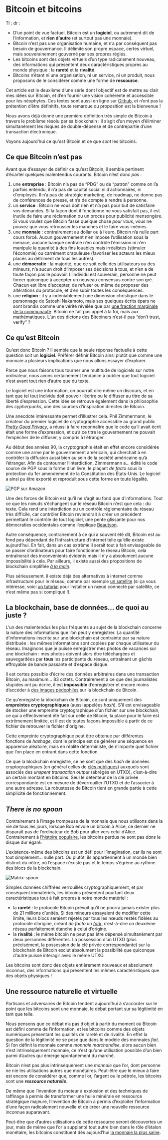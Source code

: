 # Bitcoin et bitcoins

Tl ; dr : 

* D’un point de vue factuel, Bitcoin est un **logiciel**, ou autrement dit de l’information, et **rien d’autre** (et surtout pas une monnaie). 
* Bitcoin n’est pas une organisation humaine, et n’a par conséquent pas besoin de gouvernance. Il délimite son propre espace, certes virtuel, mais souverainement gouverné par ses propres règles. 
* Les bitcoins sont des objets virtuels d’un type radicalement nouveau, des informations qui présentent deux caractéristiques propres au monde physique : la **rareté** et la **rivalité**. 
* Bitcoins n’étant ni une organisation, ni un service, ni un produit, nous proposons de le considérer comme une forme de **ressource**. 

Cet article est le deuxième d’une série dont l’objectif est de mettre au clair mes idées sur Bitcoin, et d’en fournir une vision cohérente et accessible pour les néophytes. Ces textes sont aussi en ligne sur [Github](http://www.sosthene.net/finir-blockchain/ "Article 1"), et n’ont pas la prétention d’être définitifs, toute remarque ou proposition est la bienvenue ! 

Nous avons déjà donné une première définition très simple de Bitcoin à travers le problème résolu par sa blockchain : il s’agit d’un moyen d’éliminer simultanément les risques de double-dépense et de contrepartie d’une transaction électronique. 

Voyons aujourd’hui ce qu’_est_ Bitcoin et ce que _sont_ les bitcoins. 

## Ce que Bitcoin n’est pas 

Avant que d’essayer de définir ce qu’est Bitcoin, il semble pertinent d’écarter quelques malentendus courants. Bitcoin n’est donc _pas_ : 
1. une **entreprise** : Bitcoin n’a pas de “PDG” ou de “patron” comme on l’a parfois entendu, il n’a pas de capital social ni d’actionnaires, ni d’employés. Il n’a pas de stratégie marketing, de roadmap, ne donne pas de conférences de presse, et n’a de compte à rendre à personne. 
2. un **service** : Bitcoin ne vous doit rien et n’a pas pour but de satisfaire vos demandes. Si la façon dont il fonctionne ne vous satisfait pas, il est inutile de faire une réclamation ou un procès pour publicité mensongère. Si vous voulez que Bitcoin fasse quelque chose _pour vous_, vous ne pouvez que vous retrousser les manches et le faire vous-mêmes.
3. une **monnaie** : contrairement au dollar ou à l’euro, Bitcoin n’a nulle part cours forcé. Aucun gouvernement n’en impose l’utilisation sous la menace, aucune banque centrale n’en contrôle l’émission ni n’en manipule la quantité à des fins louables mais irréalistes (stimuler l’économie) ou carrément crapuleuse (favoriser les acteurs les mieux placés au détriment de tous les autres). 
4. une **démocratie** : la majorité, que ce soit celle des utilisateurs ou des mineurs, n’a aucun droit d’imposer ses décisions à tous, et n’en a de toute façon pas le pouvoir. L’individu est souverain, personne ne peut forcer quiconque à accepter un nouveau consensus contre son gré. Chacun est libre d’accepter, de refuser ou même de proposer des altérations du protocole, et d’en subir toutes les conséquences. 
5. une **religion** : il y a indéniablement une dimension christique dans le personnage de Satoshi Nakamoto, mais ses quelques écrits épars ne sont brandis comme une vérité révélée que par [une fraction marginale de la communauté](https://www.satoshisvisionconference.com/). Bitcoin ne fait pas appel à la foi, mais aux mathématiques. L’un des dictons des Bitcoiners n’est-il pas “don’t trust, verify” ? 

## Ce qu’est Bitcoin 
Qu’est donc Bitcoin ? Il semble que la seule réponse factuelle à cette question soit un **logiciel**. Préférer définir Bitcoin ainsi plutôt que comme une monnaie a plusieurs implications que nous allons essayer d’explorer. 

Parce que nous faisons tous tourner une multitude de logiciels sur notre ordinateur, nous avons certainement tendance à oublier que tout logiciel n’est avant tout rien d’autre que du texte. 

Le logiciel est une information, on pourrait dire même un discours, et en tant que tel tout individu doit pouvoir l’écrire ou le diffuser au titre de sa liberté d’expression. Cette idée se retrouve également dans la philosophie des _cypherpunks_, une des sources d’inspiration directes de Bitcoin. 

Une anecdote intéressante permet d’illustrer cela. Phil Zimmermann, le créateur du premier logiciel de cryptographie accessible au grand public [_Pretty Good Privacy_](https://en.wikipedia.org/wiki/Pretty_Good_Privacy), a réussi à faire reconnaître que le code qu’il avait écrit était une forme d’expression, et qu’à ce titre le gouvernement ne pouvait l’empêcher de le diffuser, y compris à l’étranger. 

Au début des années 90, la cryptographie était en effet encore considérée comme une arme par le gouvernement américain, qui cherchait à en contrôler la diffusion aussi bien au sein de la société américaine qu’à l’étranger. Afin de contourner l’interdiction, Zimmermann a… édité le code source de PGP sous la forme d’un livre, le plaçant _de facto_ sous la protection du 1er amendement de la Constitution des États-Unis. Le logiciel a ainsi pu être exporté et reproduit sous cette forme en toute légalité.

![PGP sur Amazon](Images/PGP-book.png)

Une des forces de Bitcoin est qu’il ne s’agit au fond que d’informations. Tout ce que les nœuds s’échangent sur le réseau Bitcoin n’est que cela : du texte. Cela rend une interdiction ou un contrôle réglementaire du réseau très difficile, car contrôler Bitcoin reviendrait à créer un précédent permettant le contrôle de tout logiciel, une pente glissante pour nos démocraties occidentales comme l’explique [Beautyon](https://hackernoon.com/why-america-cant-regulate-bitcoin-8c77cee8d794). 

Autre conséquence, contrairement à ce qui a souvent été dit, Bitcoin est au fond peu dépendant de l’infrastructure d’internet telle qu’elle existe aujourd’hui. En fait, dans un cas extrême il serait tout à fait envisageable de se passer d’ordinateurs pour faire fonctionner le réseau Bitcoin, cela entraînerait des inconvénients évidents mais il n’y a absolument aucune impossibilité à cela. Par ailleurs, il existe aussi des propositions de blockchain simplifiée [_à la main_](https://hackernoon.com/how-to-run-a-blockchain-on-a-deserted-island-with-pen-and-paper-899949ec555b). 

Plus sérieusement, il existe déjà des alternatives à internet comme infrastructure pour le réseau, comme par exemple [un satellite](https://blockstream.com/satellite/) (si ça vous intéresse, voici [un tutorial](https://hackernoon.com/building-your-own-bitcoin-satellite-node-6061d3c93e7) pour installer un nœud connecté par satellite, ce n’est même pas si compliqué !). 

## La blockchain, base de données… de quoi au juste ? 

L'un des malentendus les plus fréquents au sujet de la blockchain concerne la nature des informations que l’on peut y enregistrer. La quantité d’informations inscrite sur une blockchain est contrainte par sa nature distribuée : les mêmes informations sont copiées par chaque utilisateur du réseau. Imaginons que je puisse enregistrer mes photos de vacances sur une blockchain : mes photos doivent alors être téléchargées et sauvegardées par **tous** les participants du réseau, entraînant un gâchis effroyable de bande passante et d’espace disque. 

Il est certes possible d’écrire des données arbitraires dans une transaction Bitcoin, au maximum… 83 octets. Contrairement à ce que des journalistes stupides ont pu écrire, il est **impossible** d’enregistrer et encore moins d’accéder à [des images pédophiles](https://www.theguardian.com/technology/2018/mar/20/child-abuse-imagery-bitcoin-blockchain-illegal-content) sur la blockchain de Bitcoin. 

Ce qu’enregistre la blockchain de Bitcoin, ce sont uniquement des **empreintes cryptographiques** (aussi appelées _hash_). S’il est envisageable de stocker une empreinte cryptographique d’un fichier sur une blockchain, ce qui a effectivement été fait sur celle de Bitcoin, la place pour le faire est extrêmement limitée, et il est de toutes façons impossible à partir de ce fichier de retrouver le fichier d'origine. 

Cette empreinte cryptographique peut être obtenue par différentes fonctions de _hashage_, dont le principe est de générer une séquence en apparence aléatoire, mais en réalité déterministe, de n’importe quel fichier que l’on place en entrant dans cette fonction. 

Ce que la blockchain enregistre, ce ne sont que des _hash_ de données cryptographiques (en général celles de [clés publiques](https://fr.wikipedia.org/wiki/Cryptographie_asym%C3%A9trique)) auxquels sont associés des _unspent transaction output_ (abrégés en UTXO), c’est-à-dire un certain montant en bitcoins. Seul le détenteur de la clé privée correspondante est en mesure de déverrouiller l’UTXO et de l’associer à une autre adresse. La robustesse de Bitcoin tient en grande partie à cette simplicité de fonctionnement. 

## _There is no spoon_ 

Contrairement à l’image trompeuse de la monnaie que nous utilisons dans la vie de tous les jours, lorsque Bob envoie un bitcoin à Alice, ce dernier ne disparaît pas de l’ordinateur de Bob pour aller vers celui d’Alice. Contrairement à [l’histoire populaire](https://www.theguardian.com/technology/2013/nov/27/hard-drive-bitcoin-landfill-site), les bitcoins perdus ne sont pas _dans_ le disque dur égaré. 

L’existence-même des bitcoins est un défi pour l’imagination, car ils ne sont tout simplement… nulle part. Ou plutôt, ils appartiennent à un monde bien distinct du nôtre, où l’espace n’existe pas et le temps s’égrène au rythme des blocs de la blockchain. 

![Matrix-spoon](Images/no-spoon.jpg)

Simples données chiffrées verrouillés cryptographiquement, et par conséquent immatériels, les bitcoins présentent pourtant deux caractéristiques tout à fait propres à notre monde matériel : 
* la **rareté** : le protocole Bitcoin prévoit qu’il ne pourra jamais exister plus de 21 millions d’unités. Si des mineurs essayaient de modifier cette limite, leurs blocs seraient rejetés par tous les nœuds restés fidèles au protocole d’origine, créant _de facto_ un [_fork_](https://en.bitcoin.it/wiki/Hardfork), c’est-à-dire un deuxième réseau parfaitement étanche à celui d’origine. 
* la **rivalité** : le même bitcoin ne peut pas être dépensé simultanément par deux personnes différentes. La possession d’un UTXO (plus précisément, la possession de la clé privée correspondante) sur la blockchain de Bitcoin exclut absolument la possibilité que quiconque d’autre puisse interagir avec le même UTXO. 

Les bitcoins sont donc des objets entièrement nouveaux et absolument inconnus, des informations qui présentent les mêmes caractéristiques que des objets physiques ! 

## Une ressource naturelle et virtuelle 

Partisans et adversaires de Bitcoin tendent aujourd’hui à s’accorder sur le point que les bitcoins sont une monnaie, le débat portant sur sa légitimité en tant que telle. 

Nous pensons que ce débat n’a pas d’objet à partir du moment où Bitcoin est défini comme de l’information, et les bitcoins comme des objets numériques présentant les qualités de rareté et de rivalité. En effet la question de la légitimité  ne se pose que dans le modèle des monnaies _fiat_. Si l’on définit la monnaie comme _monnaie marchandise_, alors aucun bien n’est intrinsèquement monnaie, ce n’est qu’une utilisation possible d’un bien parmi d’autres qui émerge spontanément du marché. 

Bitcoin n’est pas plus intrinsèquement une _monnaie_ que l’or, dont personne ne nie les utilisations autres que monétaires. Peut-être que le mieux à faire est encore de considérer que, comme l’or, l’argent ou le pétrole, les bitcoins sont une **_ressource naturelle_**. 

De même que l’invention du moteur à explosion et des techniques de raffinage à permis de transformer une huile minérale en ressource stratégique majeure, l’invention de Bitcoin a permis d’exploiter l’information d’une façon radicalement nouvelle et de créer une nouvelle ressource inconnue auparavant. 

Peut-être que d’autres utilisations de cette ressource seront découvertes un jour, mais de même que l’or a supplanté tout autre bien dans le rôle d’étalon monétaire, les bitcoins constituent dès aujourd’hui [la monnaie la plus saine](https://www.contrepoints.org/2018/04/20/314393-the-bitcoin-standard-de-saifedean-ammous).
